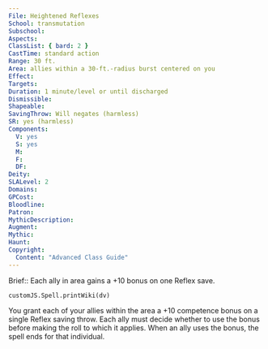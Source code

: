 ```yaml
---
File: Heightened Reflexes
School: transmutation
Subschool: 
Aspects: 
ClassList: { bard: 2 }
CastTime: standard action
Range: 30 ft.
Area: allies within a 30-ft.-radius burst centered on you
Effect: 
Targets: 
Duration: 1 minute/level or until discharged
Dismissible: 
Shapeable: 
SavingThrow: Will negates (harmless)
SR: yes (harmless)
Components:
  V: yes
  S: yes
  M: 
  F: 
  DF: 
Deity: 
SLALevel: 2
Domains: 
GPCost: 
Bloodline: 
Patron: 
MythicDescription: 
Augment: 
Mythic: 
Haunt: 
Copyright:
  Content: "Advanced Class Guide"
---
```

Brief:: Each ally in area gains a +10 bonus on one Reflex save.

```dataviewjs
customJS.Spell.printWiki(dv)
```

You grant each of your allies within the area a +10 competence bonus on a single Reflex saving throw. Each ally must decide whether to use the bonus before making the roll to which it applies. When an ally uses the bonus, the spell ends for that individual.
